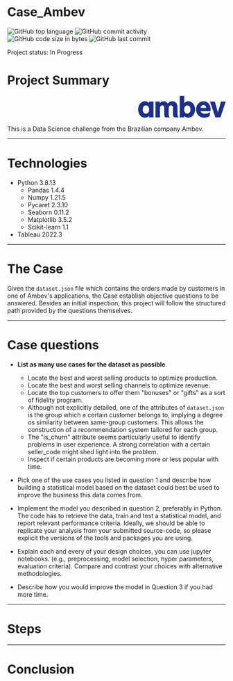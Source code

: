 # Case_Ambev
 
![GitHub top language](https://img.shields.io/github/languages/top/hbatistuzzo/Case_Ambev)
![GitHub commit activity](https://img.shields.io/github/commit-activity/m/hbatistuzzo/Case_Ambev)
![GitHub code size in bytes](https://img.shields.io/github/languages/code-size/hbatistuzzo/Case_Ambev)
![GitHub last commit](https://img.shields.io/github/last-commit/hbatistuzzo/Case_Ambev)

Project status: In Progress

# Project Summary
<p align="right"><img src="images/Ambev_logo_2015.svg.png" width="40%" alt="Logo"></p>

This is a Data Science challenge from the Brazilian company Ambev.

---

# Technologies

- Python 3.8.13
	- Pandas 1.4.4
	- Numpy 1.21.5
	- Pycaret 2.3.10
	- Seaborn 0.11.2
	- Matplotlib 3.5.2
	- Scikit-learn 1.1
- Tableau 2022.3

---

# The Case

Given the `dataset.json` file which contains the orders made by customers in one of Ambev's applications, the Case establish objective questions to be answered.
Besides an initial inspection, this project will follow the structured path provided by the questions themselves.

---

# Case questions

- **List as many use cases for the dataset as possible**.

	- Locate the best and worst selling products to optimize production.
	- Locate the best and worst selling channels to optimize revenue.
	- Locate the top customers to offer them "bonuses" or "gifts" as a sort of fidelity program.
	- Although not explicitly detailed, one of the attributes of `dataset.json` is the group which a certain customer belongs to, implying a degree os similarity between same-group customers. This allows the construction of
a recommendation system tailored for each group.
	- The "is_churn" attribute seems particularly useful to identify problems in user experience. A strong correlation with a certain seller_code might shed light into the problem.
	- Inspect if certain products are becoming more or less popular with time.

- Pick one of the use cases you listed in question 1 and describe how building a statistical model based on the dataset could best be used to improve the business this data comes from.

- Implement the model you described in question 2, preferably in Python. The code has to retrieve the data, train and test a statistical model, and report relevant performance criteria.
Ideally, we should be able to replicate your analysis from your submitted source-code, so please explicit the versions of the tools and packages you are using.

- Explain each and every of your design choices, you can use jupyter notebooks. (e.g., preprocessing, model selection, hyper parameters, evaluation criteria). Compare and contrast your choices with alternative methodologies.

- Describe how you would improve the model in Question 3 if you had more time.




---

# Steps

---

# Conclusion